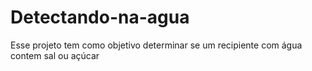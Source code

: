 # Detectando-na-agua
Esse projeto tem como objetivo determinar se um recipiente com água contem sal ou açúcar 
